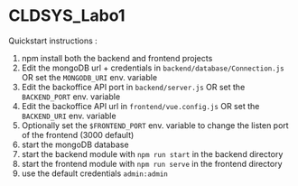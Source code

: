 # CLDSYS_Labo1

Quickstart instructions : 
1. npm install both the backend and frontend projects
2. Edit the mongoDB url + credentials in `backend/database/Connection.js` OR set the `MONGODB_URI` env. variable
3. Edit the backoffice API port in `backend/server.js` OR set the `BACKEND_PORT` env. variable
4. Edit the backoffice API url in `frontend/vue.config.js` OR set the `BACKEND_URI` env. variable
5. Optionally set the `$FRONTEND_PORT` env. variable to change the listen port of the frontend (3000 default)
6. start the mongoDB database
7. start the backend module with `npm run start` in the backend directory
8. start the frontend module with `npm run serve` in the frontend directory
9. use the default credentials `admin:admin`

